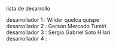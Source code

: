 lista de desarrollo

desarrollador 1 : Wilder quelca quispe   
desarrollador 2 : Gerson Mercado Tumiri  
desarrollador 3 : Sergio Gabriel Soto Hilari   
desarrollador 4 : 
